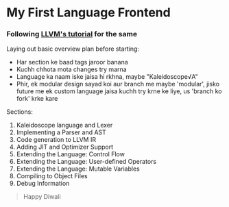 # My First Language Frontend
### Following [LLVM's tutorial](https://www.llvm.org/docs/tutorial/MyFirstLanguageFrontend/) for the same

Laying out basic overview plan before starting:

* Har section ke baad tags jaroor banana
* Kuchh chhota mota changes try marna
* Language ka naam iske jaisa hi rkhna, maybe "Kaleidoscope√A"
* Phir, ek modular design sayad koi aur branch me maybe 'modular', jisko future me ek custom language jaisa kuchh try krne ke liye, us 'branch ko fork' krke kare

Sections:
1. Kaleidoscope language and Lexer
2. Implementing a Parser and AST
3. Code generation to LLVM IR
4. Adding JIT and Optimizer Support
5. Extending the Language: Control Flow
6. Extending the Language: User-defined Operators
7. Extending the Language: Mutable Variables
8. Compiling to Object Files
9. Debug Information

> Happy Diwali

